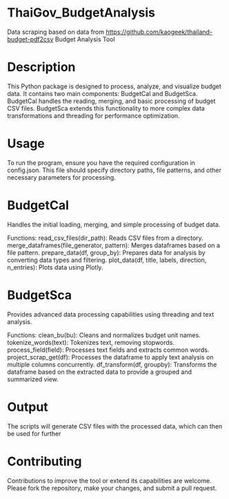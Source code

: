 # ThaiGov_BudgetAnalysis
Data scraping based on data from https://github.com/kaogeek/thailand-budget-pdf2csv
Budget Analysis Tool
# Description
This Python package is designed to process, analyze, and visualize budget data. It contains two main components: BudgetCal and BudgetSca. BudgetCal handles the reading, merging, and basic processing of budget CSV files. BudgetSca extends this functionality to more complex data transformations and threading for performance optimization.
# Usage
To run the program, ensure you have the required configuration in config.json. This file should specify directory paths, file patterns, and other necessary parameters for processing.

# BudgetCal
Handles the initial loading, merging, and simple processing of budget data.

Functions:
read_csv_files(dir_path): Reads CSV files from a directory.
merge_dataframes(file_generator, pattern): Merges dataframes based on a file pattern.
prepare_data(df, group_by): Prepares data for analysis by converting data types and filtering.
plot_data(df, title, labels, direction, n_entries): Plots data using Plotly.
# BudgetSca
Provides advanced data processing capabilities using threading and text analysis.

Functions:
clean_bu(bu): Cleans and normalizes budget unit names.
tokenize_words(text): Tokenizes text, removing stopwords.
process_field(field): Processes text fields and extracts common words.
project_scrap_get(df): Processes the dataframe to apply text analysis on multiple columns concurrently.
df_transform(df, groupby): Transforms the dataframe based on the extracted data to provide a grouped and summarized view.
# Output
The scripts will generate CSV files with the processed data, which can then be used for further 

# Contributing
Contributions to improve the tool or extend its capabilities are welcome. Please fork the repository, make your changes, and submit a pull request.
